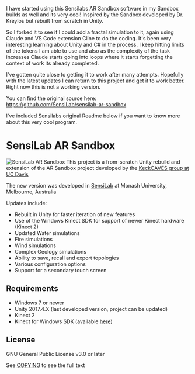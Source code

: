 I have started using this Sensilabs AR Sandbox software in my Sandbox builds as well and its very cool! Inspired by the Sandbox developed by Dr. Kreylos but rebuilt from scratch in Unity. 

So I forked it to see if I could add a fractal simulation to it, again using Claude and VS Code extension Cline to do the coding. 
It's been very interesting learning about Unity and C# in the process. I keep hitting limits of the tokens I am able to use and also as the complexity of the task increases Claude starts going
into loops where it starts forgetting the context of work its already completed. 

I've gotten quite close to getting it to work after many attempts. Hopefully with the latest updates I can return to this project and get it to work better. 
Right now this is not a working version. 

You can find the original source here: https://github.com/SensiLab/sensilab-ar-sandbox

I've included Sensilabs original Readme below if you want to know more about this very cool program. 





# SensiLab AR Sandbox
![SensiLab AR Sandbox](https://sensilab.monash.edu/new-sensilab/wp-content/uploads/2018/06/43I5615.jpg)
This project is a from-scratch Unity rebuild and extension of the AR Sandbox project developed by the [KeckCAVES group at UC Davis](https://web.cs.ucdavis.edu/~okreylos/ResDev/SARndbox/)

The new version was developed in [SensiLab](https://sensilab.monash.edu) at Monash University, Melbourne, Australia

Updates include:
* Rebuilt in Unity for faster iteration of new features
* Use of the Windows Kinect SDK for support of newer Kinect hardware (Kinect 2)
* Updated Water simulations
* Fire simulations
* Wind simulations
* Complex Geology simulations
* Ability to save, recall and export topologies
* Various configuration options
* Support for a secondary touch screen

 ## Requirements
 * Windows 7 or newer
 * Unity 2017.4.X (last developed version, project can be updated)
 * Kinect 2
 * Kinect for Windows SDK (available [here](https://www.microsoft.com/en-au/download/details.aspx?id=44561))

## License
GNU General Public License v3.0 or later

See [COPYING](COPYING) to see the full text

